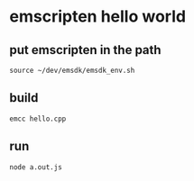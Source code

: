 # emscripten hello world

## put emscripten in the path
```
source ~/dev/emsdk/emsdk_env.sh
```

## build
```
emcc hello.cpp
```

## run
```
node a.out.js
```
